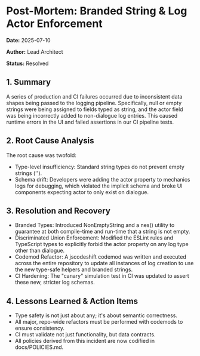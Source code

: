 # Post-Mortem: Branded String & Log Actor Enforcement

**Date:** 2025-07-10

**Author:** Lead Architect

**Status:** Resolved

## 1. Summary
A series of production and CI failures occurred due to inconsistent data shapes being passed to the logging pipeline. Specifically, null or empty strings were being assigned to fields typed as string, and the actor field was being incorrectly added to non-dialogue log entries. This caused runtime errors in the UI and failed assertions in our CI pipeline tests.

## 2. Root Cause Analysis
The root cause was twofold:
- Type-level insufficiency: Standard string types do not prevent empty strings ('').
- Schema drift: Developers were adding the actor property to mechanics logs for debugging, which violated the implicit schema and broke UI components expecting actor to only exist on dialogue.

## 3. Resolution and Recovery
- Branded Types: Introduced NonEmptyString and a nes() utility to guarantee at both compile-time and run-time that a string is not empty.
- Discriminated Union Enforcement: Modified the ESLint rules and TypeScript types to explicitly forbid the actor property on any log type other than dialogue.
- Codemod Refactor: A jscodeshift codemod was written and executed across the entire repository to update all instances of log creation to use the new type-safe helpers and branded strings.
- CI Hardening: The "canary" simulation test in CI was updated to assert these new, stricter log schemas.

## 4. Lessons Learned & Action Items
- Type safety is not just about any; it's about semantic correctness.
- All major, repo-wide refactors must be performed with codemods to ensure consistency.
- CI must validate not just functionality, but data contracts.
- All policies derived from this incident are now codified in docs/POLICIES.md.
